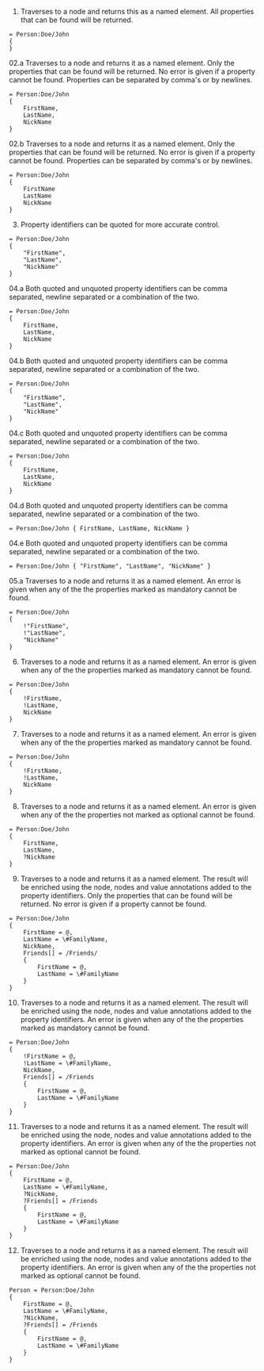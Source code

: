 ﻿01. Traverses to a node and returns this as a named element.
All properties that can be found will be returned.
```gcl
= Person:Doe/John
{
}
```

02.a Traverses to a node and returns it as a named element.
Only the properties that can be found will be returned. No error is given if a property cannot be found.
Properties can be separated by comma's or by newlines.
```gcl
= Person:Doe/John
{
    FirstName,
    LastName,
    NickName
}
```

02.b Traverses to a node and returns it as a named element.
Only the properties that can be found will be returned. No error is given if a property cannot be found.
Properties can be separated by comma's or by newlines.
```gcl
= Person:Doe/John
{
    FirstName
    LastName
    NickName
}
```

03. Property identifiers can be quoted for more accurate control.
```gcl
= Person:Doe/John
{
    "FirstName",
    "LastName",
    "NickName"
}
```

04.a Both quoted and unquoted property identifiers can be comma separated, newline separated or a combination of the two.
```gcl
= Person:Doe/John
{
    FirstName,
    LastName,
    NickName
}
```

04.b Both quoted and unquoted property identifiers can be comma separated, newline separated or a combination of the two.
```gcl
= Person:Doe/John
{
    "FirstName",
    "LastName",
    "NickName"
}
```

04.c Both quoted and unquoted property identifiers can be comma separated, newline separated or a combination of the two.
```gcl
= Person:Doe/John
{
    FirstName,
    LastName,
    NickName
}
```

04.d Both quoted and unquoted property identifiers can be comma separated, newline separated or a combination of the two.
```gcl
= Person:Doe/John { FirstName, LastName, NickName }
```

04.e Both quoted and unquoted property identifiers can be comma separated, newline separated or a combination of the two.
```gcl
= Person:Doe/John { "FirstName", "LastName", "NickName" }
```

05.a Traverses to a node and returns it as a named element.
An error is given when any of the the properties marked as mandatory cannot be found.
```gcl
= Person:Doe/John
{
    !"FirstName",
    !"LastName",
    "NickName"
}
```

06. Traverses to a node and returns it as a named element.
An error is given when any of the the properties marked as mandatory cannot be found.
```gcl
= Person:Doe/John
{
    !FirstName,
    !LastName,
    NickName
}
```

07. Traverses to a node and returns it as a named element.
An error is given when any of the the properties marked as mandatory cannot be found.
```gcl
= Person:Doe/John
{
    !FirstName,
    !LastName,
    NickName
}
```

08. Traverses to a node and returns it as a named element.
An error is given when any of the the properties not marked as optional cannot be found.
```gcl
= Person:Doe/John
{
    FirstName,
    LastName,
    ?NickName
}
```

09. Traverses to a node and returns it as a named element.
The result will be enriched using the node, nodes and value annotations added to the property identifiers.
Only the properties that can be found will be returned. No error is given if a property cannot be found.
```gcl
= Person:Doe/John
{
    FirstName = @,
    LastName = \#FamilyName,
    NickName,
    Friends[] = /Friends/
    {
        FirstName = @,
        LastName = \#FamilyName
    }
}
```

10. Traverses to a node and returns it as a named element.
The result will be enriched using the node, nodes and value annotations added to the property identifiers.
An error is given when any of the the properties marked as mandatory cannot be found.
```gcl
= Person:Doe/John
{
    !FirstName = @,
    !LastName = \#FamilyName,
    NickName,
    Friends[] = /Friends
    {
        FirstName = @,
        LastName = \#FamilyName
    }
}
```

11. Traverses to a node and returns it as a named element.
The result will be enriched using the node, nodes and value annotations added to the property identifiers.
An error is given when any of the the properties not marked as optional cannot be found.
```gcl
= Person:Doe/John
{
    FirstName = @,
    LastName = \#FamilyName,
    ?NickName,
    ?Friends[] = /Friends
    {
        FirstName = @,
        LastName = \#FamilyName
    }
}
```

12. Traverses to a node and returns it as a named element.
The result will be enriched using the node, nodes and value annotations added to the property identifiers.
An error is given when any of the the properties not marked as optional cannot be found.
```gcl
Person = Person:Doe/John
{
    FirstName = @,
    LastName = \#FamilyName,
    ?NickName,
    ?Friends[] = /Friends
    {
        FirstName = @,
        LastName = \#FamilyName
    }
}
```
